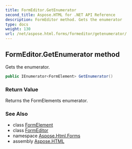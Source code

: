 ```yaml
---
title: FormEditor.GetEnumerator
second_title: Aspose.HTML for .NET API Reference
description: FormEditor method. Gets the enumerator
type: docs
weight: 130
url: /net/aspose.html.forms/formeditor/getenumerator/
---
```

## FormEditor.GetEnumerator method

Gets the enumerator.

```csharp
public IEnumerator<FormElement> GetEnumerator()
```

### Return Value

Returns the FormElements enumerator.

### See Also

* class [FormElement](../../formelement/)
* class [FormEditor](../)
* namespace [Aspose.Html.Forms](../../../aspose.html.forms/)
* assembly [Aspose.HTML](../../../)
